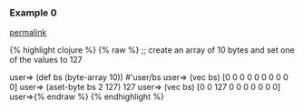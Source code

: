 ### Example 0
[permalink](#example-0)

{% highlight clojure %}
{% raw %}
;; create an array of 10 bytes and set one of the values to 127

user=> (def bs (byte-array 10))
#'user/bs
user=> (vec bs)
[0 0 0 0 0 0 0 0 0 0]
user=> (aset-byte bs 2 127)
127
user=> (vec bs)
[0 0 127 0 0 0 0 0 0 0]
user=>{% endraw %}
{% endhighlight %}



